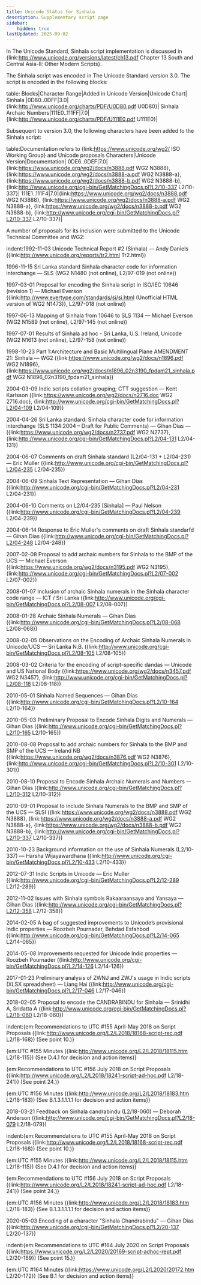 ```yaml
---
title: Unicode Status for Sinhala
description: Supplementary script page
sidebar:
    hidden: true
lastUpdated: 2025-09-02
---
```


In The Unicode Standard, Sinhala script implementation is discussed in {link:http://www.unicode.org/versions/latest/ch13.pdf Chapter 13 South and Central Asia-II: Other Modern Scripts}.

[comment]: # (end of intro)

[comment]: # (start of blocks)

The Sinhala script was encoded in The Unicode Standard version 3.0. The script is encoded in the following blocks:

table:
Blocks|Character Range|Added in Unicode Version|Unicode Chart|
Sinhala |0D80..0DFF|3.0|{link:http://www.unicode.org/charts/PDF/U0D80.pdf U0D80}|
Sinhala Archaic Numbers|111E0..111FF|7.0|{link:http://www.unicode.org/charts/PDF/U111E0.pdf U111E0}|

[comment]: # (end of blocks)

[comment]: # (start of chars)

Subsequent to version 3.0, the following characters have been added to the Sinhala script:

table:Documentation refers to {link:https://www.unicode.org/wg2/ ISO Working Group} and Unicode proposals
Characters|Unicode Version|Documentation|
0DE6..0DEF|7.0|{link:https://www.unicode.org/wg2/docs/n3888.pdf WG2 N3888}, {link:https://www.unicode.org/wg2/docs/n3888-a.pdf WG2 N3888-a}, {link:https://www.unicode.org/wg2/docs/n3888-b.pdf WG2 N3888-b}, {link:http://www.unicode.org/cgi-bin/GetMatchingDocs.pl?L2/10-337 L2/10-337}|
111E1..111F4|7.0|{link:https://www.unicode.org/wg2/docs/n3888.pdf WG2 N3888}, {link:https://www.unicode.org/wg2/docs/n3888-a.pdf WG2 N3888-a}, {link:https://www.unicode.org/wg2/docs/n3888-b.pdf WG2 N3888-b}, {link:http://www.unicode.org/cgi-bin/GetMatchingDocs.pl?L2/10-337 L2/10-337}|

[comment]: # (end of chars)

[comment]: # (start of rest)

A number of proposals for its inclusion were submitted to the Unicode Technical Committee and WG2:

indent:1992-11-03 Unicode Technical Report #2 (Sinhala) — Andy Daniels ({link:http://www.unicode.org/reports/tr2.html Tr2.html})

1996-11-15 Sri Lanka standard Sinhala character code for information interchange — SLS (WG2 N1480 (not online), L2/97-019 (not online))

1997-03-01 Proposal for encoding the Sinhala script in ISO/IEC 10646 (revision 1) — Michael Everson ({link:http://www.evertype.com/standards/si/si.html (Unofficial HTML version of WG2 N1473)}, L2/97-018  (not online))

1997-06-13 Mapping of Sinhala from 10646 to SLS 1134  — Michael Everson (WG2 N1589 (not online), L2/97-145 (not online))

1997-07-01 Results of Sinhala ad hoc - Sri Lanka, U.S. Ireland, Unicode (WG2 N1613 (not online), L2/97-158 (not online))

1998-10-23 Part 1:Architecture and Basic Multilingual Plane AMENDMENT 21: Sinhala — WG2 ({link:https://www.unicode.org/wg2/docs/n1896.pdf WG2 N1896}, {link:https://www.unicode.org/wg2/docs/n1896_02n3190_fpdam21_sinhala.pdf WG2 N1896_02n3190_fpdam21_sinhala})

2004-03-09 Indic scripts collation grouping; CTT suggestion — Kent Karlsson ({link:https://www.unicode.org/wg2/docs/n2716.doc WG2 2716.doc}, {link:http://www.unicode.org/cgi-bin/GetMatchingDocs.pl?L2/04-109 L2/04-109})

2004-04-26 Sri Lanka standard: Sinhala character code for information interchange (SLS 1134:2004 – Draft for Public Comments) — Gihan Dias — ({link:https://www.unicode.org/wg2/docs/n2737.pdf WG2 N2737}, {link:http://www.unicode.org/cgi-bin/GetMatchingDocs.pl?L2/04-131 L2/04-131})

2004-06-07 Comments on draft Sinhala standard (L2/04-131 + L2/04-231) — Eric Muller ({link:http://www.unicode.org/cgi-bin/GetMatchingDocs.pl?L2/04-235 L2/04-235})

2004-06-09 Sinhala Text Representation — Gihan Dias ({link:http://www.unicode.org/cgi-bin/GetMatchingDocs.pl?L2/04-231 L2/04-231})

2004-06-10 Comments on L2/04-235 [Sinhala] — Paul Nelson ({link:http://www.unicode.org/cgi-bin/GetMatchingDocs.pl?L2/04-239 L2/04-239})

2004-06-14 Response to Eric Muller's comments on draft Sinhala standarfd — Gihan Dias ({link:http://www.unicode.org/cgi-bin/GetMatchingDocs.pl?L2/04-248 L2/04-248})

2007-02-08 Proposal to add archaic numbers for Sinhala to the BMP of the UCS — Michael Everson ({link:https://www.unicode.org/wg2/docs/n3195.pdf WG2 N3195}, {link:http://www.unicode.org/cgi-bin/GetMatchingDocs.pl?L2/07-002 L2/07-002})

2008-01-07 Inclusion of archaic Sinhala numerals in the Sinhala character code range — ICT / Sri Lanka ({link:http://www.unicode.org/cgi-bin/GetMatchingDocs.pl?L2/08-007 L2/08-007})

2008-01-28 Archaic Sinhala Numerals — Gihan Dias ({link:http://www.unicode.org/cgi-bin/GetMatchingDocs.pl?L2/08-068 L2/08-068})

2008-02-05 Observations on the Encoding of Archaic Sinhala Numerals in Unicode/UCS — Sri Lanka N.B. ({link:http://www.unicode.org/cgi-bin/GetMatchingDocs.pl?L2/08-105 L2/08-105})

2008-03-02 Criteria for the encoding of script-specific dandas — Unicode and US National Body ({link:https://www.unicode.org/wg2/docs/n3457.pdf WG2 N3457}, {link:http://www.unicode.org/cgi-bin/GetMatchingDocs.pl?L2/08-118 L2/08-118})

2010-05-01 Sinhala Named Sequences — Gihan Dias ({link:http://www.unicode.org/cgi-bin/GetMatchingDocs.pl?L2/10-164 L2/10-164})

2010-05-03 Preliminary Proposal to Encode Sinhala Digits and Numerals — Gihan Dias ({link:http://www.unicode.org/cgi-bin/GetMatchingDocs.pl?L2/10-165 L2/10-165})

2010-08-08 Proposal to add archaic numbers for Sinhala to the BMP and SMP of the UCS — Ireland NB ({link:https://www.unicode.org/wg2/docs/n3876.pdf WG2 N3876}, {link:http://www.unicode.org/cgi-bin/GetMatchingDocs.pl?L2/10-301 L2/10-301})

2010-08-10 Proposal to Encode Sinhala Archaic Numerals and Numbers — Gihan Dias ({link:http://www.unicode.org/cgi-bin/GetMatchingDocs.pl?L2/10-312 L2/10-312})

2010-09-01 Proposal to include Sinhala Numerals to the BMP and SMP of the UCS — SLSI ({link:https://www.unicode.org/wg2/docs/n3888.pdf WG2 N3888}, {link:https://www.unicode.org/wg2/docs/n3888-a.pdf WG2 N3888-a}, {link:https://www.unicode.org/wg2/docs/n3888-b.pdf WG2 N3888-b}, {link:http://www.unicode.org/cgi-bin/GetMatchingDocs.pl?L2/10-337 L2/10-337})

2010-10-23 Background information on the use of Sinhala Numerals (L2/10-337) — Harsha Wijayawardhana ({link:http://www.unicode.org/cgi-bin/GetMatchingDocs.pl?L2/10-433 L2/10-433})

2012-07-31 Indic Scripts in Unicode — Eric Muller ({link:http://www.unicode.org/cgi-bin/GetMatchingDocs.pl?L2/12-289 L2/12-289})

2012-11-02 Issues with Sinhala symbols Rakaaraansaya and Yansaya — Gihan Dias ({link:http://www.unicode.org/cgi-bin/GetMatchingDocs.pl?L2/12-358 L2/12-358})

2014-02-05 A bag of suggested improvements to Unicode’s provisional Indic properties — Roozbeh Pournader, Behdad Esfahbod ({link:http://www.unicode.org/cgi-bin/GetMatchingDocs.pl?L2/14-065 L2/14-065})

2014-05-08 Improvements requested for Unicode Indic properties — Roozbeh Pournader ({link:http://www.unicode.org/cgi-bin/GetMatchingDocs.pl?L2/14-126 L2/14-126})

2017-01-23 Preliminary analysis of ZWNJ and ZWJ's usage in Indic scripts (XLSX spreadsheet) — Liang Hai ({link:http://www.unicode.org/cgi-bin/GetMatchingDocs.pl?L2/17-046 L2/17-046})

2018-02-05 Proposal to encode the CANDRABINDU for Sinhala — Srinidhi A, Sridatta A ({link:http://www.unicode.org/cgi-bin/GetMatchingDocs.pl?L2/18-060 L2/18-060})

indent:{em:Recommendations to UTC #155 April-May 2018 on Script Proposals ({link:http://www.unicode.org/L2/L2018/18168-script-rec.pdf L2/18-168}) (See point 10.)}

{em:UTC #155 Minutes ({link:http://www.unicode.org/L2/L2018/18115.htm L2/18-115}) (See D.4.1 for decision and action items)}

{em:Recommendations to UTC #156 July 2018 on Script Proposals ({link:http://www.unicode.org/L2/L2018/18241-script-ad-hoc.pdf L2/18-241}) (See point 24.)}

{em:UTC #156 Minutes ({link:http://www.unicode.org/L2/L2018/18183.htm L2/18-183}) (See B.1.3.1.1.1.1 for decision and action items)}


2018-03-21 Feedback on Sinhala candrabindu (L2/18-060) — Deborah Anderson ({link:http://www.unicode.org/cgi-bin/GetMatchingDocs.pl?L2/18-079 L2/18-079})

indent:{em:Recommendations to UTC #155 April-May 2018 on Script Proposals ({link:http://www.unicode.org/L2/L2018/18168-script-rec.pdf L2/18-168}) (See point 10.)}

{em:UTC #155 Minutes ({link:http://www.unicode.org/L2/L2018/18115.htm L2/18-115}) (See D.4.1 for decision and action items)}

{em:Recommendations to UTC #156 July 2018 on Script Proposals ({link:http://www.unicode.org/L2/L2018/18241-script-ad-hoc.pdf L2/18-241}) (See point 24.)}

{em:UTC #156 Minutes ({link:http://www.unicode.org/L2/L2018/18183.htm L2/18-183}) (See B.1.3.1.1.1.1 for decision and action items)}


2020-05-03 Encoding of a character "Sinhala Chandrabindu" — Gihan Dias ({link:http://www.unicode.org/cgi-bin/GetMatchingDocs.pl?L2/20-137 L2/20-137})

indent:{em:Recommendations to UTC #164 July 2020 on Script Proposals ({link:https://www.unicode.org/L2/L2020/20169-script-adhoc-rept.pdf L2/20-169}) (See point 15.)}

{em:UTC #164 Minutes ({link:https://www.unicode.org/L2/L2020/20172.htm L2/20-172}) (See B.1 for decision and action items)}
